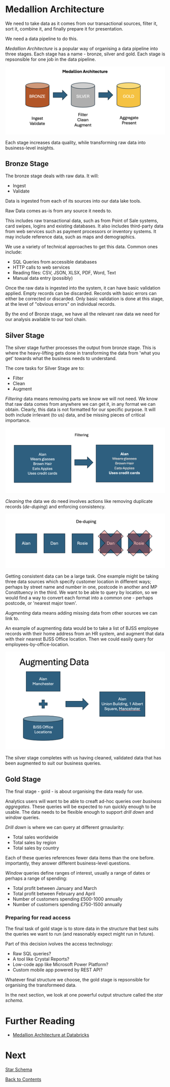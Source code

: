 # Medallion Architecture

We need to take data as it comes from our transactional sources, filter it, sort it, combine it, and finally prepare it for presentation.

We need a data pipeline to do this.

_Medallion Architecture_ is a popular way of organising a data pipeline into three stages. Each stage has a name - bronze, silver and gold. Each stage is repsonsible for one job in the data pipeline.

![Image medallion architecture stages](/images/medallion-architecture.png)

Each stage increases data quality, while transforming raw data into business-level insights.

## Bronze Stage

The bronze stage deals with raw data. It will:

- Ingest
- Validate

Data is ingested from each of its sources into our data lake tools.

Raw Data comes as-is from any source it needs to.

This includes raw transactional data, such as from Point of Sale systems, card swipes, logins and existing databases. It also includes third-party data from web services such as payment processors or inventory systems. It may include reference data, such as maps and demographics.

We use a variety of technical approaches to get this data. Common ones include:

- SQL Queries from accessible databases
- HTTP calls to web services
- Reading files: CSV, JSON, XLSX, PDF, Word, Text
- Manual data entry (possibly)

Once the raw data is ingested into the system, it can have basic validation applied. Empty records can be discarded. Records with basic errors can either be corrected or discarded. Only basic validation is done at this stage, at the level of "obvious errors" on individual records.

By the end of Bronze stage, we have all the relevant raw data we need for our analysis available to our tool chain.

## Silver Stage

The silver stage further processes the output from bronze stage. This is where the heavy-lifting gets done in transforming the data from 'what you get' towards what the business needs to understand.

The core tasks for Silver Stage are to:

- Filter
- Clean
- Augment

_Filtering_ data means removing parts we know we will not need. We know that raw data comes from anywhere we can get it, in any format we can obtain. Clearly, this data is not formatted for our specific purpose. It will both include irrlevant (to us) data, and be missing pieces of critical importance.

![Shows irrelevant data items being filtered out](/images/filtering.png)

_Cleaning_ the data we do need involves actions like removing duplicate records (_de-duping_) and enforcing consistency.

![Showing duplicates crossed out from a data set](/images/de-duping.png)

Getting consistent data can be a large task. One example might be taking three data sources which specify customer location in different ways; perhaps by street name and number in one, postcode in another and MP Constituency in the third. We want to be able to query by location, so we would find a way to convert each format into a common one - perhaps postcode, or 'nearest major town'.

_Augmenting_ data means adding missing data from other sources we can link to.

An example of augmenting data would be to take a list of BJSS employee records with their home address from an HR system, and augment that data with their nearest BJSS Office location. Then we could easily query for employees-by-office-location.

![Showing employee data augmented by office location](/images/augmenting-data.png)

The silver stage completes with us having cleaned, validated data that has been augmented to suit our business queries.

## Gold Stage

The final stage - gold - is about organising the data ready for use.

Analytics users will want to be able to creaft ad-hoc queries over _business aggregates_. These queries will be expected to run quickly enough to be usable. The data needs to be flexible enough to support _drill down_ and _window_ queries.

_Drill down_ is where we can query at different grnaularity:

- Total sales worldwide
- Total sales by region
- Total sales by country

Each of these queries references fewer data items than the one before. importantly, they answer different business-level questions.

_Window_ queries define ranges of interest, usually a range of dates or perhaps a range of spending:

- Total profit between January and March
- Total profit between February and April
- Number of customers spending £500-1000 annually
- Number of customers spending £750-1500 annually

### Preparing for read access

The final task of gold stage is to store data in the structure that best suits the queries we want to run (and reasonably expect might run in future).

Part of this decision ivolves the access technology:

- Raw SQL queries?
- A tool like Crystal Reports?
- Low-code app like Microsoft Power Platform?
- Custom mobile app powered by REST API?

Whatever final structure we choose, the gold stage is repsonsible for organising the transformeed data.

In the next section, we look at one powerful output structure called the _star schema_.

# Further Reading

- [Medallion Architecture at Databricks](https://www.databricks.com/glossary/medallion-architecture)

# Next

[Star Schema](/star-schema.md)

[Back to Contents](/contents.md)
